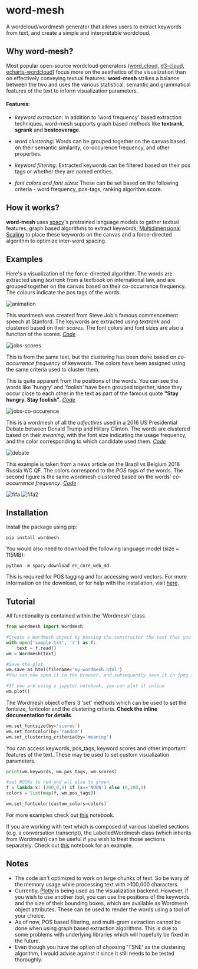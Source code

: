 # word-mesh
A wordcloud/wordmesh generator that allows users to extract keywords from text, and create a simple and interpretable wordcloud.


## Why word-mesh?

Most popular open-source wordcloud generators ([word_cloud](https://github.com/amueller/word_cloud), [d3-cloud](https://github.com/jasondavies/d3-cloud), [echarts-wordcloud](https://github.com/ecomfe/echarts-wordcloud)) focus more on the aesthetics of the visualization than on effectively conveying textual features. **word-mesh** strikes a balance between the two and uses the various statistical, semantic and grammatical features of the text to inform visualization parameters.

#### Features:
 - *keyword extraction*: In addition to 'word frequency' based extraction techniques, word-mesh supports graph based methods like **textrank**, **sgrank** and **bestcoverage**.
 
 - *word clustering*: Words can be grouped together on the canvas based on their semantic similarity, co-occurence frequency, and other properties.
 
 - *keyword filtering*: Extracted keywords can be filtered based on their pos tags or whether they are named entities.
 
 - *font colors and font sizes*: These can be set based on the following criteria - word frequency, pos-tags, ranking algorithm score.
 

## How it works?
**word-mesh** uses [spacy](https://spacy.io/)'s pretrained language models to gather textual features, graph based algorithms to extract keywords, [Multidimensional Scaling](https://en.wikipedia.org/wiki/Multidimensional_scaling) to place these keywords on the canvas and a force-directed algorithm to optimize inter-word spacing.


## Examples

Here's a visualization of the force-directed algorithm. The words are extracted using *textrank* from a textbook on international law, and are grouped together on the canvas based on their co-occurrence frequency. The colours indicate the pos tags of the words.

![animation](examples/animation.gif)


This wordmesh was created from Steve Job's famous commencement speech at Stanford. The keywords are extracted using *textrank* and clustered based on their *scores*. The font colors and font sizes are also a function of the scores. *[Code](examples/examples.ipynb)*

![jobs-scores](examples/Jobs-speech-scores.png)

This is from the same text, but the clustering has been done based on *co-occurrence frequency* of keywords. The colors have been assigned using the same criteria used to cluster them. 

This is quite apparent from the positions of the words. You can see the words like 'hungry' and 'foolish' have been grouped together, since they occur close to each other in the text as part of the famous quote **"Stay hungry. Stay foolish"**. *[Code](examples/examples.ipynb)*

![jobs-co-occurence](examples/Jobs-speech-cooccurence-demo.png)



This is a wordmesh of all the *adjectives* used in a 2016 US Presidential Debate between Donald Trump and Hillary Clinton. The words are clustered based on their *meaning*, with the font size indicating the usage frequency, and the color corresponding to which candidate used them. *[Code](examples/examples_labelled.ipynb)*

![debate](examples/trump_hillary_debate_adj.png)



This example is taken from a news article on the Brazil vs Belgium 2018 Russia WC QF. The colors correspond to the *POS tags* of the words. The second figure is the same wordmesh clustered based on the words' *co-occurrence frequency*. *[Code](examples/examples.ipynb)*

![fifa](examples/Belgium-Brazil.png) ![fifa2](examples/Belgium-Brazil-cooccurence.png)

## Installation

Install the package using pip:

    pip install wordmesh

You would also need to download the following language model (size ~ 115MB):

    python -m spacy download en_core_web_md

This is required for POS tagging and for accessing word vectors. For more information on the download, or for help with the installation, visit [here](https://spacy.io/usage/models).

## Tutorial

All functionality is contained within the 'Wordmesh' class.

```python
from wordmesh import Wordmesh

#Create a Wordmesh object by passing the constructor the text that you wish to summarize
with open('sample.txt', 'r') as f:
    text = f.read()
wm = Wordmesh(text) 

#Save the plot
wm.save_as_html(filename='my-wordmesh.html')
#You can now open it in the browser, and subsequently save it in jpeg format if required

#If you are using a jupyter notebook, you can plot it inline
wm.plot()
```
The Wordmesh object offers 3 'set' methods which can be used to set the fontsize, fontcolor and the clustering criteria. **Check the inline documentation for details**.

```python
wm.set_fontsize(by='scores')
wm.set_fontcolor(by='random')
wm.set_clustering_criteria(by='meaning')
```
   
You can access keywords, pos_tags, keyword scores and other important features of the text. These may be used to set custom visualization parameters.

```python
print(wm.keywords, wm.pos_tags, wm.scores)

#set NOUNs to red and all else to green
f = lambda x: (200,0,0) if (x=='NOUN') else (0,200,0)
colors = list(map(f, wm.pos_tags))

wm.set_fontcolor(custom_colors=colors)
```
    
For more examples check out [this](examples/examples.ipynb) notebook.

If you are working with text which is composed of various labelled sections (e.g. a conversation transcript), the LabelledWordmesh class (which inherits from Wordmesh) can be useful if you wish to treat those sections separately. Check out [this](examples/examples_labelled.ipynb) notebook for an example.

## Notes

- The code isn't optimized to work on large chunks of text. So be wary of the memory usage while processing text with >100,000 characters.
- Currently, [Plotly](https://plot.ly/) is being used as the visualization backend. However, if you wish to use another tool, you can use the positions of the keywords, and the size of their bounding boxes, which are available as Wordmesh object attributes. These can be used to render the words using a tool of your choice.
- As of now, POS based filtering, and multi-gram extraction cannot be done when using graph based extraction algorithms. This is due to some problems with underlying libraries which will hopefully be fixed in the future.
- Even though you have the option of choosing 'TSNE' as the clustering algorithm, I would advise against it since it still needs to be tested thoroughly.
